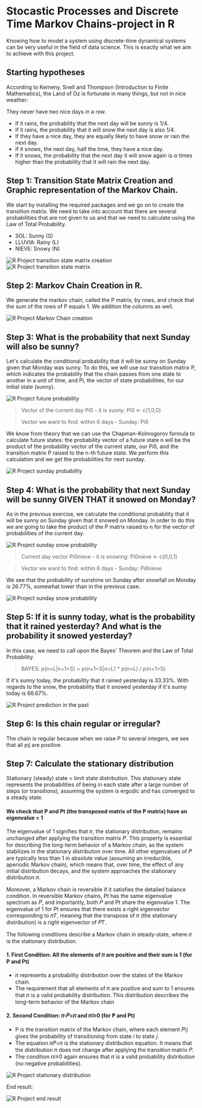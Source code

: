 # Stocastic Processes and Discrete Time Markov Chains-project in R

Knowing how to model a system using discrete-time dynamical systems can be very useful in the field of data science. This is exactly what we aim to achieve with this project.

## Starting hypotheses

According to Kemeny, Snell and Thompson (Introduction to Finite Mathematics), the Land of Oz is fortunate in many things, but not in nice weather:

They never have two nice days in a row.

*   If it rains, the probability that the next day will be sunny is 1/4.
*   If it rains, the probability that it will snow the next day is also 1/4.
*   If they have a nice day, they are equally likely to have snow or rain the next day.
*   If it snows, the next day, half the time, they have a nice day.
*   If it snows, the probability that the next day it will snow again is α times higher than the probability that it will rain the next day.

## Step 1: Transition State Matrix Creation and Graphic representation of the Markov Chain.

We start by installing the required packages and we go on to create the transition matrix. We need to take into account that there are several probabilities that are not given to us and that we need to calculate using the Law of Total Probability.

*   SOL: Sunny (S)
*   LLUVIA: Rainy (L)
*   NIEVE: Snowy (N)

![R Project transition state matrix creation](https://github.com/MaiteLizarraga/r_markov_chains/blob/main/capturas/1-transition-state-matrix-creation.jpg)
![R Project transition state matrix](https://github.com/MaiteLizarraga/r_markov_chains/blob/main/capturas/transition_state_matrix.png)

## Step 2: Markov Chain Creation in R.

We generate the markov chain, called the P matrix, by rows, and check that the sum of the rows of P equals 1. We addition the columns as well.

![R Project Markov Chain creation](https://github.com/MaiteLizarraga/r_markov_chains/blob/main/capturas/3-Markov-Chain-creation.jpg)

## Step 3: What is the probability that next Sunday will also be sunny?

Let's calculate the conditional probability that it will be sunny on Sunday given that Monday was sunny. To do this, we will use our transition matrix P, which indicates the probability that the chain passes from one state to another in a unit of time, and Pi, the vector of state probabilities, for our initial state (sunny).

![R Project future probability](https://github.com/MaiteLizarraga/r_markov_chains/blob/main/capturas/4-future-probability.jpg)

> Vector of the current day Pi0 - it is sunny:
> Pi0 <- c(1,0,0)

> Vector we want to find: within 6 days - Sunday:
> Pi6

We know from theory that we can use the Chapman-Kolmogorov formula to calculate future states: the probability vector of a future state n will be the product of the probability vector of the current state, our Pi0, and the transition matrix P raised to the n-th future state. We perform this calculation and we get the probabilities for next sunday.

![R Project sunday probability](https://github.com/MaiteLizarraga/r_markov_chains/blob/main/capturas/5-sunday-probability.jpg)

## Step 4: What is the probability that next Sunday will be sunny GIVEN THAT it snowed on Monday?

As in the previous exercise, we calculate the conditional probability that it will be sunny on Sunday given that it snowed on Monday. In order to do this we are going to take the product of the P matrix raised to n for the vector of probabilities of the current day.

![R Project sunday snow probability](https://github.com/MaiteLizarraga/r_markov_chains/blob/main/capturas/6-future-probability-2.jpg)

> Current day vector Pi0nieve - it is snowing:
> Pi0nieve <- c(0,0,1)

> Vector we want to find: within 6 days - Sunday:
> Pi6nieve

We see that the probability of sunshine on Sunday after snowfall on Monday is 26.77%, somewhat lower than in the previous case.

![R Project sunday snow probability](https://github.com/MaiteLizarraga/r_markov_chains/blob/main/capturas/7-snow-probability.jpg)

## Step 5: If it is sunny today, what is the probability that it rained yesterday? And what is the probability it snowed yesterday?

In this case, we need to call upon the Bayes' Theorem and the Law of Total Probability.

> BAYES: p(n=L|n+1=S) = p(n+1=S|n=L) * p(n=L) / p(n+1=S)

If it's sunny today, the probability that it rained yesterday is 33.33%.
With regards to the snow, the probability that it snowed yesterday if it's sunny today is 66.67%.

![R Project prediction in the past](https://github.com/MaiteLizarraga/r_markov_chains/blob/main/capturas/8-prediction-in-the-past.jpg)

## Step 6: Is this chain regular or irregular?

The chain is regular because when we raise P to several integers, we see that all pij are positive.

## Step 7: Calculate the stationary distribution

Stationary (steady) state = limit state distribution. This stationary state represents the probabilities of being in each state after a large number of steps (or transitions), assuming the system is ergodic and has converged to a steady state.

#### We check that P and Pt (the transposed matrix of the P matrix) have an eigenvalue = 1

The eigenvalue of 1 signifies that 𝜋, the stationary distribution, remains unchanged after applying the transition matrix 𝑃. This property is essential for describing the long-term behavior of a Markov chain, as the system stabilizes in the stationary distribution over time. All other eigenvalues of 𝑃 are typically less than 1 in absolute value (assuming an irreducible, aperiodic Markov chain), which means that, over time, the effect of any initial distribution decays, and the system approaches the stationary distribution 𝜋.

Moreover, a Markov chain is reversible if it satisfies the detailed balance condition. In reversible Markov chains, Pt has the same eigenvalue spectrum as 𝑃, and importantly, both 𝑃 and Pt share the eigenvalue 1. The eigenvalue of 1 for Pt ensures that there exists a right eigenvector corresponding to 𝜋𝑇, meaning that the transpose of 𝜋 (the stationary distribution) is a right eigenvector of 𝑃𝑇.

The following conditions describe a Markov chain in steady-state, where 𝜋 is the stationary distribution.

#### 1. First Condition: All the elements of 𝜋 are positive and their sum is 1 (for P and Pt)
*    𝜋 represents a probability distribution over the states of the Markov chain.
*    The requirement that all elements of 𝜋 are positive and sum to 1 ensures that 𝜋 is a valid probability distribution. This distribution describes the long-term behavior of the Markov chain

#### 2. Second Condition: 𝜋⋅𝑃=𝜋 and 𝜋𝑖≥0 (for P and Pt)
*    P is the transition matrix of the Markov chain, where each element 𝑃𝑖𝑗 gives the probability of transitioning from state 𝑖 to state 𝑗.
*    The equation 𝜋𝑃=𝜋 is the stationary distribution equation. It means that the distribution 𝜋 does not change after applying the transition matrix 𝑃.
*    The condition 𝜋𝑖≥0 again ensures that 𝜋 is a valid probability distribution (no negative probabilities).

![R Project stationary distribution](https://github.com/MaiteLizarraga/r_markov_chains/blob/main/capturas/9-stationary-distribution.jpg)

End result:

![R Project end result](https://github.com/MaiteLizarraga/r_markov_chains/blob/main/capturas/10-end-result.jpg)